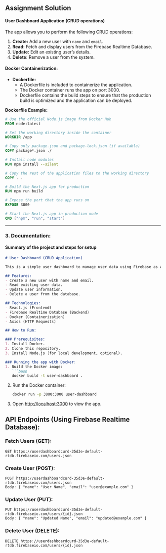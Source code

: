 ## **Assignment Solution**

#### **User Dashboard Application (CRUD operations)**

The app allows you to perform the following CRUD operations:
1. **Create:** Add a new user with `name` and `email`.
2. **Read:** Fetch and display users from the Firebase Realtime Database.
3. **Update:** Edit an existing user’s details.
4. **Delete:** Remove a user from the system.

#### **Docker Containerization:**

- **Dockerfile:** 
    - A Dockerfile is included to containerize the application.
    - The Docker container runs the app on port 3000.
    - Dockerfile contains the build steps to ensure that the production build is optimized and the application can be deployed.

**Dockerfile Example:**
```dockerfile
# Use the official Node.js image from Docker Hub
FROM node:latest

# Set the working directory inside the container
WORKDIR /app

# Copy only package.json and package-lock.json (if available)
COPY package*.json ./

# Install node modules
RUN npm install --silent

# Copy the rest of the application files to the working directory
COPY . .

# Build the Next.js app for production
RUN npm run build

# Expose the port that the app runs on
EXPOSE 3000

# Start the Next.js app in production mode
CMD ["npm", "run", "start"]
```

---

### **3. Documentation:**

#### **Summary of the project and steps for setup**

```markdown
# User Dashboard (CRUD Application)

This is a simple user dashboard to manage user data using Firebase as a backend. The app performs CRUD operations and is containerized using Docker for easy deployment.

## Features:
- Create a new user with name and email.
- Read existing user data.
- Update user information.
- Delete a user from the database.

## Technologies:
- React.js (Frontend)
- Firebase Realtime Database (Backend)
- Docker (Containerization)
- Axios (HTTP Requests)

## How to Run:

### Prerequisites:
1. Install Docker.
2. Clone this repository.
3. Install Node.js (for local development, optional).

### Running the app with Docker:
1. Build the Docker image:
   ```bash
   docker build -t user-dashboard .
   ```

2. Run the Docker container:
   ```bash
   docker run -p 3000:3000 user-dashboard
   ```

3. Open [http://localhost:3000](http://localhost:3000) to view the app.

## API Endpoints (Using Firebase Realtime Database):

### Fetch Users (GET):
```
GET https://userdashboardcurd-35d3e-default-rtdb.firebaseio.com/users.json
```

### Create User (POST):
```
POST https://userdashboardcurd-35d3e-default-rtdb.firebaseio.com/users.json
Body: { "name": "User Name", "email": "user@example.com" }
```

### Update User (PUT):
```
PUT https://userdashboardcurd-35d3e-default-rtdb.firebaseio.com/users/{id}.json
Body: { "name": "Updated Name", "email": "updated@example.com" }
```

### Delete User (DELETE):
```
DELETE https://userdashboardcurd-35d3e-default-rtdb.firebaseio.com/users/{id}.json
```